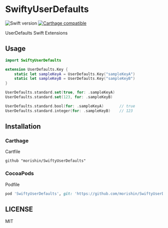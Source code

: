 # SwiftyUserDefaults

![Swift version](https://img.shields.io/badge/swift-3.0-orange.svg)
[![Carthage compatible](https://img.shields.io/badge/Carthage-compatible-4BC51D.svg?style=flat)](https://github.com/Carthage/Carthage)


UserDefaults Swift Extensions

## Usage
```swift
import SwiftyUserDefaults

extension UserDefaults.Key {
    static let sampleKeyA = UserDefaults.Key("sampleKeyA")
    static let sampleKeyB = UserDefaults.Key("sampleKeyB")
}

UserDefaults.standard.set(true, for: .sampleKeyA)
UserDefaults.standard.set(123, for: .sampleKeyB)

UserDefaults.standard.bool(for: .sampleKeyA)       // true
UserDefaults.standard.integer(for: .sampleKeyB)    // 123
```

## Installation
### Carthage
Cartfile

```
github "morishin/SwiftyUserDefaults"
```

### CocoaPods
Podfile

```ruby
pod 'SwiftyUserDefaults', git: 'https://github.com/morishin/SwiftyUserDefaults.git'
```

## LICENSE
MIT